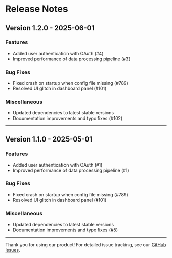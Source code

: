 # Release Notes

## Version 1.2.0 - 2025-06-01

### Features
- Added user authentication with OAuth (#4)
- Improved performance of data processing pipeline (#3)

### Bug Fixes
- Fixed crash on startup when config file missing (#789)
- Resolved UI glitch in dashboard panel (#101)

### Miscellaneous
- Updated dependencies to latest stable versions
- Documentation improvements and typo fixes (#102)

---

## Version 1.1.0 - 2025-05-01

### Features
- Added user authentication with OAuth (#1)
- Improved performance of data processing pipeline (#1)

### Bug Fixes
- Fixed crash on startup when config file missing (#789)
- Resolved UI glitch in dashboard panel (#101)

### Miscellaneous
- Updated dependencies to latest stable versions
- Documentation improvements and typo fixes (#5)

---

Thank you for using our product! For detailed issue tracking, see our [GitHub Issues](https://github.com/umarali-nagoor/your-repo-name/issues).
